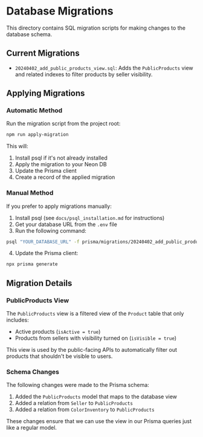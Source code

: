 # Database Migrations

This directory contains SQL migration scripts for making changes to the database schema.

## Current Migrations

- `20240402_add_public_products_view.sql`: Adds the `PublicProducts` view and related indexes to filter products by seller visibility.

## Applying Migrations

### Automatic Method

Run the migration script from the project root:

```bash
npm run apply-migration
```

This will:
1. Install psql if it's not already installed
2. Apply the migration to your Neon DB
3. Update the Prisma client
4. Create a record of the applied migration

### Manual Method

If you prefer to apply migrations manually:

1. Install psql (see `docs/psql_installation.md` for instructions)
2. Get your database URL from the `.env` file
3. Run the following command:

```bash
psql "YOUR_DATABASE_URL" -f prisma/migrations/20240402_add_public_products_view.sql
```

4. Update the Prisma client:

```bash
npx prisma generate
```

## Migration Details

### PublicProducts View

The `PublicProducts` view is a filtered view of the `Product` table that only includes:
- Active products (`isActive = true`)
- Products from sellers with visibility turned on (`isVisible = true`)

This view is used by the public-facing APIs to automatically filter out products that shouldn't be visible to users.

### Schema Changes

The following changes were made to the Prisma schema:

1. Added the `PublicProducts` model that maps to the database view
2. Added a relation from `Seller` to `PublicProducts`
3. Added a relation from `ColorInventory` to `PublicProducts`

These changes ensure that we can use the view in our Prisma queries just like a regular model. 